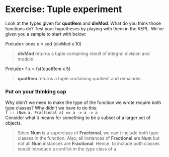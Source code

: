 # Exercise: Tuple experiment
Look at the types given for **quotRem** and **divMod**. What do you think those functions do? 
Test your hypotheses by playing with them in the REPL. We’ve given you a sample to start with below:

Prelude> ones x = snd (divMod x 10)

> **divMod** returns a tuple containing result of integral division and modulo.

Prelude> f x = fst(quotRem x 5)
> **quotRem** returns a tuple containing quotient and remainder.


### Put on your thinking cap
Why didn’t we need to make the type of the function we wrote require both type classes? Why didn’t we have to do this:  
`f :: (Num a, Fractional a) => a -> a -> a`  
Consider what it means for something to be a subset of a larger set of objects.

> Since **Num** is a superclass of **Fractional**, we can't include both type classes in the function. Also, all instances of **Fractional** are **Num** but not all **Num** instances are **Fractional**. Hence, to include both classes would introduce a conflict in the type class of a.